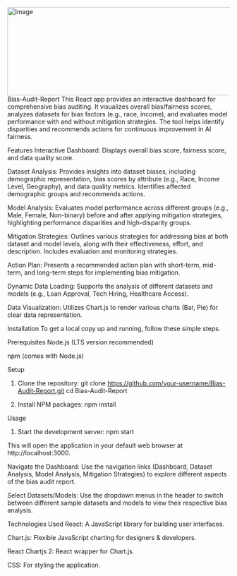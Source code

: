 <img width="740" height="200" alt="image" src="https://github.com/user-attachments/assets/61ce3790-bd4c-4b4d-9342-af21ccbeb124" />Bias-Audit-Report
This React app provides an interactive dashboard for comprehensive bias auditing. It visualizes overall bias/fairness scores, analyzes datasets for bias factors (e.g., race, income), and evaluates model performance with and without mitigation strategies. The tool helps identify disparities and recommends actions for continuous improvement in AI fairness.

Features
Interactive Dashboard: Displays overall bias score, fairness score, and data quality score.

Dataset Analysis: Provides insights into dataset biases, including demographic representation, bias scores by attribute (e.g., Race, Income Level, Geography), and data quality metrics. Identifies affected demographic groups and recommends actions.

Model Analysis: Evaluates model performance across different groups (e.g., Male, Female, Non-binary) before and after applying mitigation strategies, highlighting performance disparities and high-disparity groups.

Mitigation Strategies: Outlines various strategies for addressing bias at both dataset and model levels, along with their effectiveness, effort, and description. Includes evaluation and monitoring strategies.

Action Plan: Presents a recommended action plan with short-term, mid-term, and long-term steps for implementing bias mitigation.

Dynamic Data Loading: Supports the analysis of different datasets and models (e.g., Loan Approval, Tech Hiring, Healthcare Access).

Data Visualization: Utilizes Chart.js to render various charts (Bar, Pie) for clear data representation.

Installation
To get a local copy up and running, follow these simple steps.

Prerequisites
Node.js (LTS version recommended)

npm (comes with Node.js)

Setup
1. Clone the repository:
git clone https://github.com/your-username/Bias-Audit-Report.git
cd Bias-Audit-Report

2. Install NPM packages:
npm install

Usage
1. Start the development server:
npm start

This will open the application in your default web browser at http://localhost:3000.

Navigate the Dashboard: Use the navigation links (Dashboard, Dataset Analysis, Model Analysis, Mitigation Strategies) to explore different aspects of the bias audit report.

Select Datasets/Models: Use the dropdown menus in the header to switch between different sample datasets and models to view their respective bias analysis.

Technologies Used
React: A JavaScript library for building user interfaces.

Chart.js: Flexible JavaScript charting for designers & developers.

React Chartjs 2: React wrapper for Chart.js.

CSS: For styling the application.
